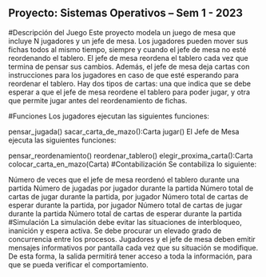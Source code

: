 ## Proyecto: Sistemas Operativos – Sem 1 - 2023
#Descripción del Juego
Este proyecto modela un juego de mesa que incluye N jugadores y un jefe de mesa. Los jugadores pueden mover sus fichas todos al mismo tiempo, siempre y cuando el jefe de mesa no esté reordenando el tablero. El jefe de mesa reordena el tablero cada vez que termina de pensar sus cambios. Además, el jefe de mesa deja cartas con instrucciones para los jugadores en caso de que esté esperando para reordenar el tablero. Hay dos tipos de cartas: una que indica que se debe esperar a que el jefe de mesa reordene el tablero para poder jugar, y otra que permite jugar antes del reordenamiento de fichas.

#Funciones
Los jugadores ejecutan las siguientes funciones:

pensar_jugada()
sacar_carta_de_mazo():Carta
jugar()
El Jefe de Mesa ejecuta las siguientes funciones:

pensar_reordenamiento()
reordenar_tablero()
elegir_proxima_carta():Carta
colocar_carta_en_mazo(Carta)
#Contabilización
Se contabiliza lo siguiente:

Número de veces que el jefe de mesa reordenó el tablero durante una partida
Número de jugadas por jugador durante la partida
Número total de cartas de jugar durante la partida, por jugador
Número total de cartas de esperar durante la partida, por jugador
Número total de cartas de jugar durante la partida
Número total de cartas de esperar durante la partida
#Simulación
La simulación debe evitar las situaciones de interbloqueo, inanición y espera activa. Se debe procurar un elevado grado de concurrencia entre los procesos. Jugadores y el jefe de mesa deben emitir mensajes informativos por pantalla cada vez que su situación se modifique. De esta forma, la salida permitirá tener acceso a toda la información, para que se pueda verificar el comportamiento.


